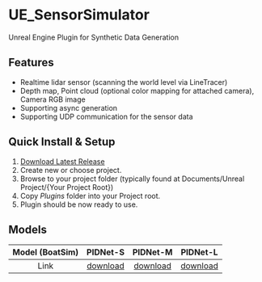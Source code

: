 # UE_SensorSimulator

Unreal Engine Plugin for Synthetic Data Generation

## Features

- Realtime lidar sensor (scanning the world level via LineTracer)
- Depth map, Point cloud (optional color mapping for attached camera), Camera RGB image
- Supporting async generation
- Supporting UDP communication for the sensor data

## Quick Install & Setup

1.  [Download Latest Release](...)
2.  Create new or choose project.
3.  Browse to your project folder (typically found at Documents/Unreal Project/{Your Project Root})
4.  Copy _Plugins_ folder into your Project root.
5.  Plugin should be now ready to use.

## Models

| Model (BoatSim) |                                            PIDNet-S                                            |                                            PIDNet-M                                            |                                            PIDNet-L                                            |
| :-------------: | :--------------------------------------------------------------------------------------------: | :--------------------------------------------------------------------------------------------: | :--------------------------------------------------------------------------------------------: |
|      Link       | [download](https://drive.google.com/file/d/1cUHsCKfRxp4EfLhd25L_bTXFXjxAyMGd/view?usp=sharing) | [download](https://drive.google.com/file/d/1lUK5tzC8f_laYqCVWhDXURFsvtZkT4Q_/view?usp=sharing) | [download](https://drive.google.com/file/d/1Eg6BwEsnu3AkKLO8lrKsoZ8AOEb2KZHY/view?usp=sharing) |
